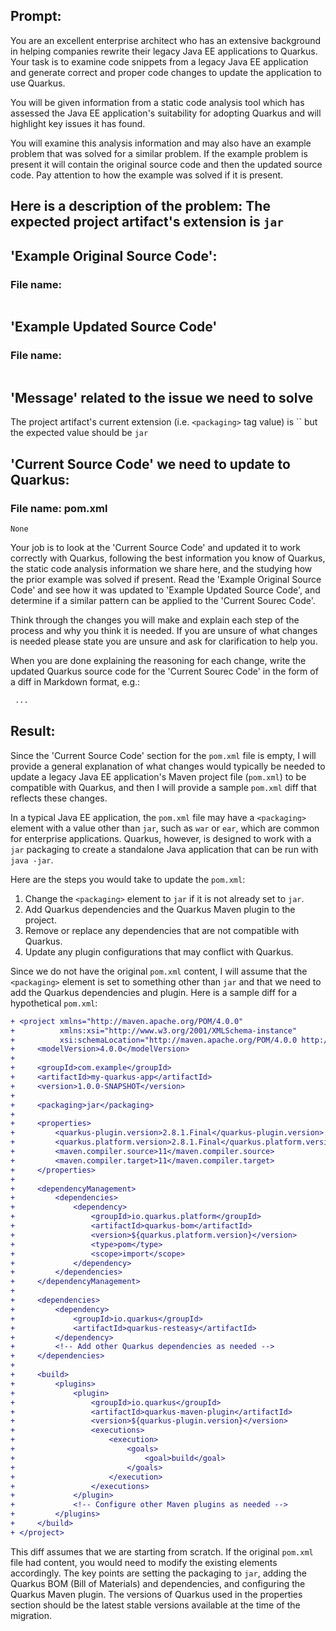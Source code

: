 ## Prompt:
You are an excellent enterprise architect who has an extensive
background in helping companies rewrite their legacy Java EE applications to 
Quarkus.  Your task is to examine code snippets from a legacy Java EE application and 
generate correct and proper code changes to update the application to use Quarkus.

You will be given information from a static code analysis tool which has assessed the 
Java EE application's suitability for adopting Quarkus and will highlight key issues it has found.

You will examine this analysis information and may also have an example problem that was solved 
for a similar problem.  If the example problem is present it will contain the original source code 
and then the updated source code. Pay attention to how the example was solved if it is present.  

## Here is a description of the problem: The expected project artifact's extension is `jar`


## 'Example Original Source Code':
### File name: 
```

```


## 'Example Updated Source Code'
### File name: 
```

```

## 'Message' related to the issue we need to solve
The project artifact's current extension (i.e. `<packaging>` tag value) is `` but the expected value should be `jar`

## 'Current Source Code' we need to update to Quarkus:
### File name: pom.xml
```
None
```


Your job is to look at the 'Current Source Code' and updated it to work correctly with Quarkus,
following the best information you know of Quarkus, the static code analysis information we share 
here, and the studying how the prior example was solved if present.  Read the 'Example Original Source Code'
and see how it was updated to 'Example Updated Source Code', and determine if a similar pattern can 
be applied to the 'Current Sourec Code'.

Think through the changes you will make and explain each step of the process and why you think it is needed.
If you are unsure of what changes is needed please state you are unsure and ask 
for clarification to help you.

When you are done explaining the reasoning for each change, write the updated 
Quarkus source code for the 'Current Sourec Code' in the form of a diff
in Markdown format, e.g.:

```diff
 ...
```


## Result:
Since the 'Current Source Code' section for the `pom.xml` file is empty, I will provide a general explanation of what changes would typically be needed to update a legacy Java EE application's Maven project file (`pom.xml`) to be compatible with Quarkus, and then I will provide a sample `pom.xml` diff that reflects these changes.

In a typical Java EE application, the `pom.xml` file may have a `<packaging>` element with a value other than `jar`, such as `war` or `ear`, which are common for enterprise applications. Quarkus, however, is designed to work with a `jar` packaging to create a standalone Java application that can be run with `java -jar`.

Here are the steps you would take to update the `pom.xml`:

1. Change the `<packaging>` element to `jar` if it is not already set to `jar`.
2. Add Quarkus dependencies and the Quarkus Maven plugin to the project.
3. Remove or replace any dependencies that are not compatible with Quarkus.
4. Update any plugin configurations that may conflict with Quarkus.

Since we do not have the original `pom.xml` content, I will assume that the `<packaging>` element is set to something other than `jar` and that we need to add the Quarkus dependencies and plugin. Here is a sample diff for a hypothetical `pom.xml`:

```diff
+ <project xmlns="http://maven.apache.org/POM/4.0.0"
+          xmlns:xsi="http://www.w3.org/2001/XMLSchema-instance"
+          xsi:schemaLocation="http://maven.apache.org/POM/4.0.0 http://maven.apache.org/xsd/maven-4.0.0.xsd">
+     <modelVersion>4.0.0</modelVersion>
+
+     <groupId>com.example</groupId>
+     <artifactId>my-quarkus-app</artifactId>
+     <version>1.0.0-SNAPSHOT</version>
+
+     <packaging>jar</packaging>
+
+     <properties>
+         <quarkus-plugin.version>2.8.1.Final</quarkus-plugin.version>
+         <quarkus.platform.version>2.8.1.Final</quarkus.platform.version>
+         <maven.compiler.source>11</maven.compiler.source>
+         <maven.compiler.target>11</maven.compiler.target>
+     </properties>
+
+     <dependencyManagement>
+         <dependencies>
+             <dependency>
+                 <groupId>io.quarkus.platform</groupId>
+                 <artifactId>quarkus-bom</artifactId>
+                 <version>${quarkus.platform.version}</version>
+                 <type>pom</type>
+                 <scope>import</scope>
+             </dependency>
+         </dependencies>
+     </dependencyManagement>
+
+     <dependencies>
+         <dependency>
+             <groupId>io.quarkus</groupId>
+             <artifactId>quarkus-resteasy</artifactId>
+         </dependency>
+         <!-- Add other Quarkus dependencies as needed -->
+     </dependencies>
+
+     <build>
+         <plugins>
+             <plugin>
+                 <groupId>io.quarkus</groupId>
+                 <artifactId>quarkus-maven-plugin</artifactId>
+                 <version>${quarkus-plugin.version}</version>
+                 <executions>
+                     <execution>
+                         <goals>
+                             <goal>build</goal>
+                         </goals>
+                     </execution>
+                 </executions>
+             </plugin>
+             <!-- Configure other Maven plugins as needed -->
+         </plugins>
+     </build>
+ </project>
```

This diff assumes that we are starting from scratch. If the original `pom.xml` file had content, you would need to modify the existing elements accordingly. The key points are setting the packaging to `jar`, adding the Quarkus BOM (Bill of Materials) and dependencies, and configuring the Quarkus Maven plugin. The versions of Quarkus used in the properties section should be the latest stable versions available at the time of the migration.


